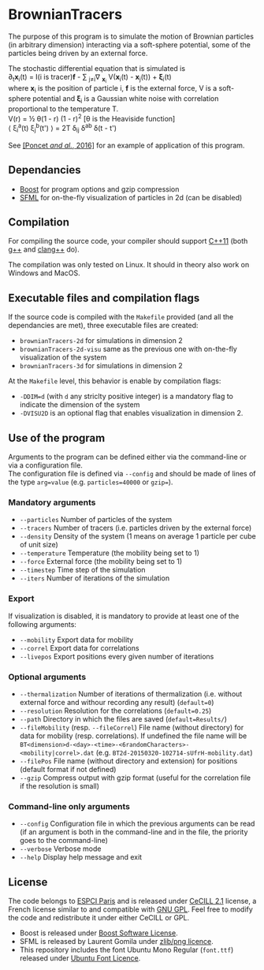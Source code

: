 # BrownianTracers

The purpose of this program is to simulate the motion of Brownian particles
(in arbitrary dimension)
interacting via a soft-sphere potential, some of the particles being driven
by an external force.

The stochastic differential equation that is simulated is  
&part;<sub>t</sub>**x**<sub>i</sub>(t) =  I(i is tracer)**f** -
&sum; <sub>j&ne;i</sub>&nabla; <sub>**x**<sub>i</sub></sub>
V(**x**<sub>i</sub>(t) - **x**<sub>j</sub>(t)) + **&xi;**<sub>i</sub>(t)  
where **x**<sub>i</sub> is the position of particle i, **f** is the external
force, V is a soft-sphere potential and **&xi;**<sub>i</sub> is a Gaussian
white noise with correlation proportional to the temperature T.  
V(r) = &frac12; &theta;(1 - r) (1 - r)<sup>2</sup>  \[&theta; is the Heaviside
function\]  
&lang; &xi;<sub>i</sub><sup>a</sup>(t) &xi;<sub>j</sub><sup>b</sup>(t')
&rang; = 2T &delta;<sub>ij</sub> &delta;<sup>ab</sup> &delta;(t - t')


See [\[Poncet *and al.*, 2016\]](http://arxiv.org/abs/1608.00094) for an
example of application of this program.

## Dependancies
* [Boost](http://www.boost.org/) for program options and gzip compression
* [SFML](http://www.sfml-dev.org/) for on-the-fly visualization of particles
in 2d (can be disabled)

## Compilation
For compiling the source code, your compiler should support
[C++11](http://en.wikipedia.org/wiki/C%2B%2B11) (both
[g++](https://gcc.gnu.org/) and [clang++](http://clang.llvm.org/) do).

The compilation was only tested on Linux. It should in theory also work
on Windows and MacOS.

## Executable files and compilation flags
If the source code is compiled with the `Makefile` provided (and all the
dependancies are met), three executable files are created:
* `brownianTracers-2d` for simulations in dimension 2
* `brownianTracers-2d-visu` same as the previous one with on-the-fly
visualization of the system
* `brownianTracers-3d` for simulations in dimension 2

At the `Makefile` level, this behavior is enable by compilation flags:
* `-DDIM=d` (with `d` any striclty positive integer) is a mandatory flag
to indicate the dimension of the system
* `-DVISU2D` is an optional flag that enables visualization in dimension 2.

## Use of the program
Arguments to the program can be defined either via the command-line or
via a configuration file.  
The configuration file is defined via `--config`
and should be made of lines of the type `arg=value` (e.g. `particles=40000` or
`gzip=`).

### Mandatory arguments
* `--particles` Number of particles of the system
* `--tracers` Number of tracers (i.e. particles driven by the external force)
* `--density` Density of the system (1 means on average 1 particle per cube of
unit size)
* `--temperature` Temperature (the mobility being set to 1)
* `--force` External force (the mobility being set to 1)
* `--timestep` Time step of the simulation
* `--iters` Number of iterations of the simulation

### Export
If visualization is disabled, it is mandatory to provide at least one of the
following arguments:
* `--mobility` Export data for mobility
* `--correl` Export data for correlations
* `--livepos` Export positions every given number of iterations 

### Optional arguments
* `--thermalization` Number of iterations of thermalization (i.e. without
external force and withour recording any result) (`default=0`)
* `--resolution` Resolution for the correlations (`default=0.25`)
* `--path` Directory in which the files are saved (`default=Results/`)
* `--fileMobility` (resp. `--fileCorrel`) File name (without directory)
for data for mobility (resp. correlations).
If undefined the file name will be
`BT<dimension>d-<day>-<time>-<6randomCharacters>-<mobility|correl>.dat`
(e.g. `BT2d-20150320-102714-sUfrH-mobility.dat`)
* `--filePos` File name (without directory and extension) for positions
(default format if not defined)
* `--gzip` Compress output with gzip format (useful for the
correlation file if the resolution is small)

### Command-line only arguments
* `--config` Configuration file in which the previous arguments can be read
(if an argument is both in the command-line and in the file, the priority goes
to the command-line)
* `--verbose` Verbose mode
* `--help` Display help message and exit

## License
The code belongs to [ESPCI Paris](http://www.espci.fr/) and is released under
[CeCILL 2.1](http://www.cecill.info/) license, a
French license similar to and compatible with
[GNU GPL](https://www.gnu.org/licenses/gpl.html). Feel free to modify the
code and redistribute it under either CeCILL or GPL.

* Boost is released under
[Boost Software License](http://www.boost.org/users/license.html).
* SFML is released by Laurent Gomila under
[zlib/png licence](http://www.sfml-dev.org/license.php).
* This repository includes the font Ubuntu Mono Regular (`font.ttf`) released
under [Ubuntu Font Licence](http://font.ubuntu.com/licence/).
